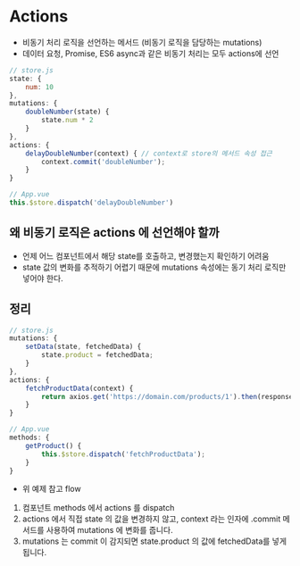 # Actions

- 비동기 처리 로직을 선언하는 메서드 (비동기 로직을 담당하는 mutations)
- 데이터 요청, Promise, ES6 async과 같은 비동기 처리는 모두 actions에 선언

```javascript
// store.js
state: {
    num: 10
},
mutations: {
    doubleNumber(state) {
        state.num * 2
    }
},
actions: {
    delayDoubleNumber(context) { // context로 store의 메서드 속성 접근
        context.commit('doubleNumber');
    }
}

// App.vue
this.$store.dispatch('delayDoubleNumber')
```

## 왜 비동기 로직은 actions 에 선언해야 할까

- 언제 어느 컴포넌트에서 해당 state를 호출하고, 변경했는지 확인하기 어려움
- state 값의 변화를 추적하기 어렵기 때문에 mutations 속성에는 동기 처리 로직만 넣어야 한다.

## 정리

```javascript
// store.js
mutations: {
    setData(state, fetchedData) {
        state.product = fetchedData;
    }
},
actions: {
    fetchProductData(context) {
        return axios.get('https://domain.com/products/1').then(response => context.commit('setData', response));
    }
}

// App.vue
methods: {
    getProduct() {
        this.$store.dispatch('fetchProductData');
    }
}
```

- 위 예제 참고 flow

1. 컴포넌트 methods 에서 actions 를 dispatch
2. actions 에서 직접 state 의 값을 변경하지 않고, context 라는 인자에 .commit 메서드를 사용하여 mutations 에 변화를 줍니다.
3. mutations 는 commit 이 감지되면 state.product 의 값에 fetchedData를 넣게됩니다.
